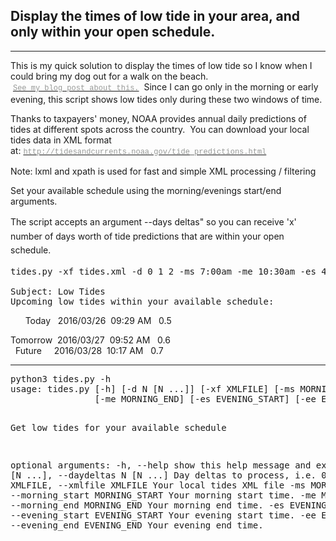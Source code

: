 <h2>Display the times of low tide in your area, and only within your open schedule.</h2>

<hr />
<p>This is my quick solution to display the times of&nbsp;low tide so I know when I could bring my dog out for a walk on the beach. &nbsp;<a href="http://www.jaredlog.com/?p=2261" target="_blank"><span style="color: rgb(150, 152, 150); font-family: Consolas, 'Liberation Mono', Menlo, Courier, monospace; font-size: 12px; line-height: 16.8px; white-space: pre;">See my blog post about this.</span></a> &nbsp;Since I can go only&nbsp;in the morning or early evening,&nbsp;this script shows low tides&nbsp;only during these two windows&nbsp;of time.</p>

<p>Thanks to taxpayers&#39; money, NOAA provides annual daily&nbsp;predictions of tides at different spots&nbsp;across the country. &nbsp;You can download your local tides data in XML format at:&nbsp;<a href="http://tidesandcurrents.noaa.gov/tide_predictions.html" target="_blank"><span style="color: rgb(150, 152, 150); font-family: Consolas, 'Liberation Mono', Menlo, Courier, monospace; font-size: 12px; line-height: 16.8px; white-space: pre;">http://tidesandcurrents.noaa.gov/tide_predictions.html</span></a></p>

<p>Note: lxml and xpath is used&nbsp;for fast and simple XML processing / filtering</p>

<p>Set your available schedule using the morning/evenings start/end arguments.</p>

<p><span style="line-height: 1.6;">The script accepts an&nbsp;argument </span><span style="line-height: 20.8px;">--days deltas&quot;&nbsp;</span><span style="line-height: 1.6;">so you can receive &#39;x&#39; number of days worth of tide predictions that are within your open schedule.</span></p>

<pre>
tides.py -xf tides.xml -d 0 1 2 -ms 7:00am -me 10:30am -es 4:00pm -ee 8:30pm

Subject: Low Tides
Upcoming low tides within your available schedule:</pre>

<p>&nbsp; &nbsp; &nbsp; Today &nbsp;&nbsp;2016/03/26 &nbsp;09:29 AM &nbsp; 0.5</p>

<p>Tomorrow &nbsp;2016/03/27 &nbsp;09:52 AM &nbsp; 0.6<br />
&nbsp; Future &nbsp; &nbsp; 2016/03/28 &nbsp;10:17 AM &nbsp; 0.7</p>

<hr/>
<pre>
python3 tides.py -h
usage: tides.py [-h] [-d N [N ...]] [-xf XMLFILE] [-ms MORNING_START]
                [-me MORNING_END] [-es EVENING_START] [-ee EVENING_END]

Get low tides for your available schedule

optional arguments:
  -h, --help            show this help message and exit
  -d N [N ...], --daydeltas N [N ...]
                        Day deltas to process, i.e. 0 1 2 3 4
  -xf XMLFILE, --xmlfile XMLFILE
                        Your local tides XML file
  -ms MORNING_START, --morning_start MORNING_START
                        Your morning start time.
  -me MORNING_END, --morning_end MORNING_END
                        Your morning end time.
  -es EVENING_START, --evening_start EVENING_START
                        Your evening start time.
  -ee EVENING_END, --evening_end EVENING_END
                        Your evening end time.
</pre>
